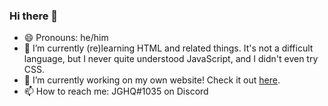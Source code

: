 ### Hi there 👋
- 😄 Pronouns: he/him
- 🌱 I’m currently (re)learning HTML and related things. It's not a difficult language, but I never quite understood JavaScript, and I didn't even try CSS.
- 🔭 I’m currently working on my own website! Check it out [here](https://jghq-archive.github.io).
- 📫 How to reach me: JGHQ#1035 on Discord

<!--
**JoshGamingHQ/JoshGamingHQ** is a ✨ _special_ ✨ repository because its `README.md` (this file) appears on your GitHub profile.

Here are some ideas to get you started:

-->
